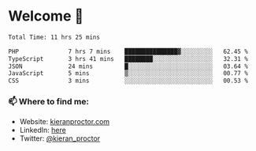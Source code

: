 # Welcome 🦘

<!--START_SECTION:waka-->

```txt
Total Time: 11 hrs 25 mins

PHP              7 hrs 7 mins    ███████████████▓░░░░░░░░░   62.45 %
TypeScript       3 hrs 41 mins   ████████░░░░░░░░░░░░░░░░░   32.31 %
JSON             24 mins         █░░░░░░░░░░░░░░░░░░░░░░░░   03.64 %
JavaScript       5 mins          ▒░░░░░░░░░░░░░░░░░░░░░░░░   00.77 %
CSS              3 mins          ░░░░░░░░░░░░░░░░░░░░░░░░░   00.53 %
```

<!--END_SECTION:waka-->

### 📫 Where to find me:

-   Website: [kieranproctor.com](https://kieranproctor.com/)
-   LinkedIn: [here](https://www.linkedin.com/in/kieran-proctor-086b5a159/)
-   Twitter: [@kieran_proctor](https://twitter.com/kieran_proctor)
